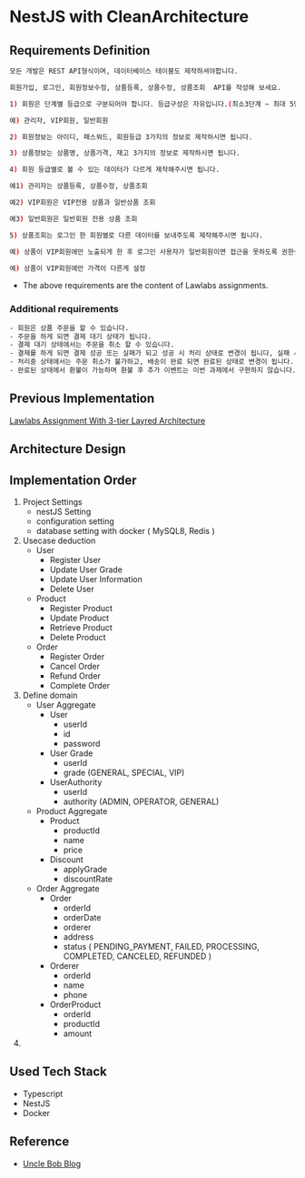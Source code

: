 # NestJS with CleanArchitecture

## Requirements Definition

```bash
모든 개발은 REST API형식이며, 데이터베이스 테이블도 제작하셔야합니다.

회원가입, 로그인, 회원정보수정, 상품등록, 상품수정, 상품조회  API를 작성해 보세요.

1) 회원은 단계별 등급으로 구분되어야 합니다. 등급구성은 자유입니다.(최소3단계 ~ 최대 5단계)

예) 관리자, VIP회원, 일반회원

2) 회원정보는 아이디, 패스워드, 회원등급 3가지의 정보로 제작하시면 됩니다.

3) 상품정보는 상품명, 상품가격, 재고 3가지의 정보로 제작하시면 됩니다.

4) 회원 등급별로 볼 수 있는 데이터가 다르게 제작해주시면 됩니다.

예1) 관리자는 상품등록, 상품수정, 상품조회

예2) VIP회원은 VIP전용 상품과 일반상품 조회

예3) 일반회원은 일반회원 전용 상품 조회

5) 상품조회는 로그인 한 회원별로 다른 데이터를 보내주도록 제작해주시면 됩니다.

예) 상품이 VIP회원에만 노출되게 한 후 로그인 사용자가 일반회원이면 접근을 못하도록 권한설정

예) 상품이 VIP회원에만 가격이 다른게 설정
```

- The above requirements are the content of Lawlabs assignments.

### Additional requirements

```bash
- 회원은 상품 주문을 할 수 있습니다.
- 주문을 하게 되면 결제 대기 상태가 됩니다.
- 결제 대기 상태에서는 주문을 취소 할 수 있습니다.
- 결제를 하게 되면 결제 성공 또는 실패가 되고 성공 시 처리 상태로 변경이 됩니다, 실패 시 결제 실패 시 결제 실패 상태로 변경됩니다.
- 처리중 상태에서는 주문 취소가 불가하고, 배송이 완료 되면 완료된 상태로 변경이 됩니다.
- 완료된 상태에서 환불이 가능하며 환불 후 추가 이벤트는 이번 과제에서 구현하지 않습니다.

```

## Previous Implementation

[Lawlabs Assignment With 3-tier Layred Architecture](https://github.com/woo-ming/lawlabs-assignment)

## Architecture Design

## Implementation Order

1. Project Settings
   - nestJS Setting
   - configuration setting
   - database setting with docker ( MySQL8, Redis )
2. Usecase deduction
   - User
     - Register User
     - Update User Grade
     - Update User Information
     - Delete User
   - Product
     - Register Product
     - Update Product
     - Retrieve Product
     - Delete Product
   - Order
     - Register Order
     - Cancel Order
     - Refund Order
     - Complete Order
3. Define domain
   - User Aggregate
     - User
       - userId
       - id
       - password
     - User Grade
       - userId
       - grade (GENERAL, SPECIAL, VIP)
     - UserAuthority
       - userId
       - authority (ADMIN, OPERATOR, GENERAL)
   - Product Aggregate
     - Product
       - productId
       - name
       - price
     - Discount
       - applyGrade
       - discountRate
   - Order Aggregate
     - Order
       - orderId
       - orderDate
       - orderer
       - address
       - status ( PENDING_PAYMENT, FAILED, PROCESSING, COMPLETED, CANCELED, REFUNDED )
     - Orderer
       - orderId
       - name
       - phone
     - OrderProduct
       - orderId
       - productId
       - amount
4.

## Used Tech Stack

- Typescript
- NestJS
- Docker

## Reference

- [Uncle Bob Blog](http://blog.cleancoder.com/uncle-bob/2012/08/13/the-clean-architecture.html)
